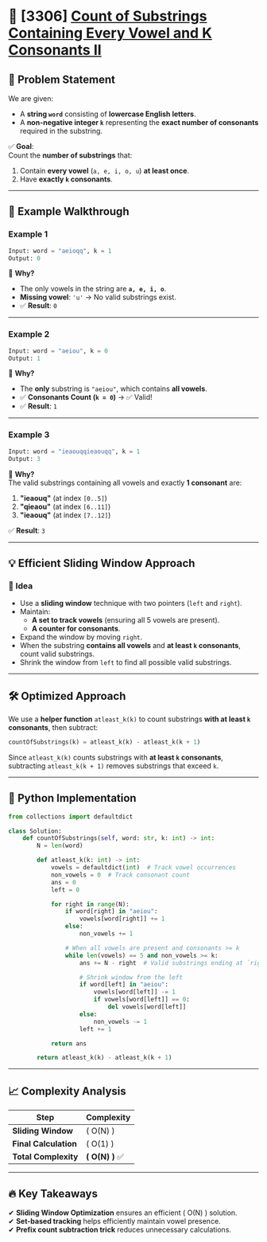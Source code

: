 # 🚀 [3306] [Count of Substrings Containing Every Vowel and K Consonants II](../medium/3306.py)

## 📝 Problem Statement

We are given:

-   A **string `word`** consisting of **lowercase English letters**.
-   A **non-negative integer `k`** representing the **exact number of consonants** required in the substring.

✅ **Goal**:  
Count the **number of substrings** that:

1. Contain **every vowel** (`a, e, i, o, u`) **at least once**.
2. Have **exactly `k` consonants**.

---

## 🔹 Example Walkthrough

### **Example 1**

```python
Input: word = "aeioqq", k = 1
Output: 0
```

🔎 **Why?**

-   The only vowels in the string are **`a, e, i, o`**.
-   **Missing vowel**: `'u'` → No valid substrings exist.
-   ✅ **Result**: `0`

---

### **Example 2**

```python
Input: word = "aeiou", k = 0
Output: 1
```

🔎 **Why?**

-   The **only** substring is `"aeiou"`, which contains **all vowels**.
-   ✅ **Consonants Count (`k = 0`)** → ✅ Valid!
-   ✅ **Result**: `1`

---

### **Example 3**

```python
Input: word = "ieaouqqieaouqq", k = 1
Output: 3
```

🔎 **Why?**  
The valid substrings containing all vowels and exactly **1 consonant** are:

1. **"ieaouq"** (at index `[0..5]`)
2. **"qieaou"** (at index `[6..11]`)
3. **"ieaouq"** (at index `[7..12]`)

✅ **Result**: `3`

---

## 💡 Efficient Sliding Window Approach

### **🔹 Idea**

-   Use a **sliding window** technique with two pointers (`left` and `right`).
-   Maintain:
    -   **A set to track vowels** (ensuring all 5 vowels are present).
    -   **A counter for consonants**.
-   Expand the window by moving `right`.
-   When the substring **contains all vowels** and **at least `k` consonants**, count valid substrings.
-   Shrink the window from `left` to find all possible valid substrings.

---

## 🛠 Optimized Approach

We use a **helper function** `atleast_k(k)` to count substrings **with at least `k` consonants**, then subtract:

```python
countOfSubstrings(k) = atleast_k(k) - atleast_k(k + 1)
```

Since `atleast_k(k)` counts substrings with **at least `k` consonants**, subtracting `atleast_k(k + 1)` removes substrings that exceed `k`.

---

## 🔨 Python Implementation

```python
from collections import defaultdict

class Solution:
    def countOfSubstrings(self, word: str, k: int) -> int:
        N = len(word)

        def atleast_k(k: int) -> int:
            vowels = defaultdict(int)  # Track vowel occurrences
            non_vowels = 0  # Track consonant count
            ans = 0
            left = 0

            for right in range(N):
                if word[right] in "aeiou":
                    vowels[word[right]] += 1
                else:
                    non_vowels += 1

                # When all vowels are present and consonants >= k
                while len(vowels) == 5 and non_vowels >= k:
                    ans += N - right  # Valid substrings ending at `right`

                    # Shrink window from the left
                    if word[left] in "aeiou":
                        vowels[word[left]] -= 1
                        if vowels[word[left]] == 0:
                            del vowels[word[left]]
                    else:
                        non_vowels -= 1
                    left += 1

            return ans

        return atleast_k(k) - atleast_k(k + 1)
```

---

## 📈 Complexity Analysis

| Step                  | Complexity        |
| --------------------- | ----------------- |
| **Sliding Window**    | \( O(N) \)        |
| **Final Calculation** | \( O(1) \)        |
| **Total Complexity**  | **\( O(N) \)** ✅ |

---

## 🔥 Key Takeaways

✔ **Sliding Window Optimization** ensures an efficient \( O(N) \) solution.  
✔ **Set-based tracking** helps efficiently maintain vowel presence.  
✔ **Prefix count subtraction trick** reduces unnecessary calculations.
